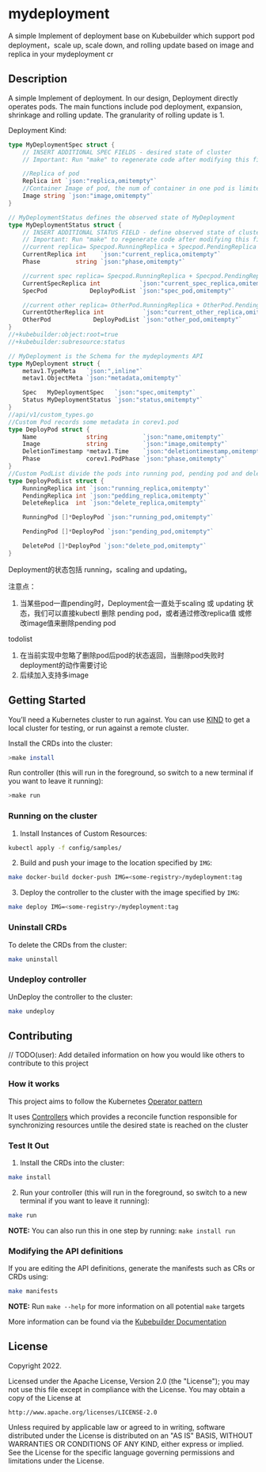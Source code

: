 # mydeployment
A simple Implement of deployment base on Kubebuilder which support pod deployment，scale up, scale down, and rolling update based on image and replica in your mydeployment cr

## Description
A simple Implement of deployment. In our design, Deployment directly operates pods. The main functions include pod deployment, expansion, shrinkage and rolling update. The granularity of rolling update is 1.

Deployment Kind:
```go
type MyDeploymentSpec struct {
	// INSERT ADDITIONAL SPEC FIELDS - desired state of cluster
	// Important: Run "make" to regenerate code after modifying this file

	//Replica of pod
	Replica int `json:"replica,omitempty"`
	//Container Image of pod, the num of container in one pod is limited to one in our design
	Image string `json:"image,omitempty"`
}

// MyDeploymentStatus defines the observed state of MyDeployment
type MyDeploymentStatus struct {
	// INSERT ADDITIONAL STATUS FIELD - define observed state of cluster
	// Important: Run "make" to regenerate code after modifying this file
	//current replica= Specpod.RunningReplica + Specpod.PendingReplica + OtherPod.RunningReplica + OtherPod.PendingReplica
	CurrentReplica int    `json:"current_replica,omitempty"`
	Phase          string `json:"phase,omitempty"`

	//current spec replica= Specpod.RunningReplica + Specpod.PendingReplica
	CurrentSpecReplica int           `json:"current_spec_replica,omitempty"`
	SpecPod            DeployPodList `json:"spec_pod,omitempty"`

	//current other replica= OtherPod.RunningReplica + OtherPod.PendingReplica
	CurrentOtherReplica int           `json:"current_other_replica,omitempty"`
	OtherPod            DeployPodList `json:"other_pod,omitempty"`
}
//+kubebuilder:object:root=true
//+kubebuilder:subresource:status

// MyDeployment is the Schema for the mydeployments API
type MyDeployment struct {
	metav1.TypeMeta   `json:",inline"`
	metav1.ObjectMeta `json:"metadata,omitempty"`

	Spec   MyDeploymentSpec   `json:"spec,omitempty"`
	Status MyDeploymentStatus `json:"status,omitempty"`
}
//api/v1/custom_types.go
//Custom Pod records some metadata in corev1.pod
type DeployPod struct {
	Name              string          `json:"name,omitempty"`
	Image             string          `json:"image,omitempty"`
	DeletionTimestamp *metav1.Time    `json:"deletiontimestamp,omitempty"`
	Phase             corev1.PodPhase `json:"phase,omitempty"`
}
//Custom PodList divide the pods into running pod, pending pod and delete pod
type DeployPodList struct {
	RunningReplica int `json:"running_replica,omitempty"`
	PendingReplica int `json:"pedding_replica,omitempty"`
	DeleteReplica  int `json:"delete_replica,omitempty"`

	RunningPod []*DeployPod `json:"running_pod,omitempty"`

	PendingPod []*DeployPod `json:"pending_pod,omitempty"`

	DeletePod []*DeployPod `json:"delete_pod,omitempty"`
}
```

Deployment的状态包括 running，scaling and updating。

注意点：
1. 当某些pod一直pending时，Deployment会一直处于scaling 或 updating 状态，我们可以直接kubectl 删除 pending pod，或者通过修改replica值 或修改image值来删除pending pod

todolist
1. 在当前实现中忽略了删除pod后pod的状态返回，当删除pod失败时deployment的动作需要讨论
2. 后续加入支持多image 

## Getting Started
You’ll need a Kubernetes cluster to run against. You can use [KIND](https://sigs.k8s.io/kind) to get a local cluster for testing, or run against a remote cluster.


Install the CRDs into the cluster:

```sh
>make install
```
Run controller (this will run in the foreground, so switch to a new terminal if you want to leave it running):

```sh
>make run
```


### Running on the cluster
1. Install Instances of Custom Resources:

```sh
kubectl apply -f config/samples/
```

2. Build and push your image to the location specified by `IMG`:
	
```sh
make docker-build docker-push IMG=<some-registry>/mydeployment:tag
```
	
3. Deploy the controller to the cluster with the image specified by `IMG`:

```sh
make deploy IMG=<some-registry>/mydeployment:tag
```

### Uninstall CRDs
To delete the CRDs from the cluster:

```sh
make uninstall
```

### Undeploy controller
UnDeploy the controller to the cluster:

```sh
make undeploy
```

## Contributing
// TODO(user): Add detailed information on how you would like others to contribute to this project

### How it works
This project aims to follow the Kubernetes [Operator pattern](https://kubernetes.io/docs/concepts/extend-kubernetes/operator/)

It uses [Controllers](https://kubernetes.io/docs/concepts/architecture/controller/) 
which provides a reconcile function responsible for synchronizing resources untile the desired state is reached on the cluster 

### Test It Out
1. Install the CRDs into the cluster:

```sh
make install
```

2. Run your controller (this will run in the foreground, so switch to a new terminal if you want to leave it running):

```sh
make run
```

**NOTE:** You can also run this in one step by running: `make install run`

### Modifying the API definitions
If you are editing the API definitions, generate the manifests such as CRs or CRDs using:

```sh
make manifests
```

**NOTE:** Run `make --help` for more information on all potential `make` targets

More information can be found via the [Kubebuilder Documentation](https://book.kubebuilder.io/introduction.html)

## License

Copyright 2022.

Licensed under the Apache License, Version 2.0 (the "License");
you may not use this file except in compliance with the License.
You may obtain a copy of the License at

    http://www.apache.org/licenses/LICENSE-2.0

Unless required by applicable law or agreed to in writing, software
distributed under the License is distributed on an "AS IS" BASIS,
WITHOUT WARRANTIES OR CONDITIONS OF ANY KIND, either express or implied.
See the License for the specific language governing permissions and
limitations under the License.

